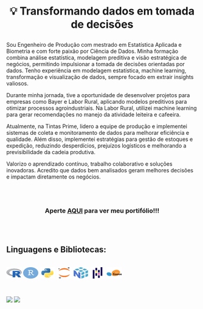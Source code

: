 # <p align="center"> 💡 Transformando dados em tomada de decisões 
</p>

Sou Engenheiro de Produção com mestrado em Estatística Aplicada e Biometria e com forte paixão por Ciência de Dados. Minha formação combina análise estatística, modelagem preditiva e visão estratégica de negócios, permitindo impulsionar a tomada de decisões orientadas por dados. Tenho experiência em modelagem estatística, machine learning, transformação e visualização de dados, sempre focado em extrair insights valiosos.     

Durante minha jornada, tive a oportunidade de desenvolver projetos para empresas como Bayer e Labor Rural, aplicando modelos preditivos para otimizar processos agroindustriais. Na Labor Rural, utilizei machine learning para gerar recomendações no manejo da atividade leiteira e cafeeira.       

Atualmente, na Tintas Prime, lidero a equipe de produção e implementei sistemas de coleta e monitoramento de dados para melhorar eficiência e qualidade. Além disso, implementei estratégias para gestão de estoques e expedição, reduzindo desperdícios, prejuízos logísticos e melhorando a previsibilidade da cadeia produtiva.     

Valorizo o aprendizado contínuo, trabalho colaborativo e soluções inovadoras. Acredito que dados bem analisados geram melhores decisões e impactam diretamente os negócios.

<br>
<br>


### <p align="center"> Aperte [AQUI](https://github.com/Gleynner/DataScience) para ver meu portifólio!!! 

<br>
<br>

## Linguagens e Bibliotecas:

<div style="display: inline_block"><br>
  <img align="center" alt="R" height="30" width="40" src="https://raw.githubusercontent.com/devicons/devicon/master/icons/r/r-original.svg">
  <img align="center" alt="R" height="30" width="40" src="https://raw.githubusercontent.com/devicons/devicon/master/icons/rstudio/rstudio-original.svg">
  <img align="center" alt="Python" height="30" width="40" src="https://raw.githubusercontent.com/devicons/devicon/master/icons/python/python-original.svg">
  <img align="center" alt="Jupyter" height="30" width="40" src="https://raw.githubusercontent.com/devicons/devicon/master/icons/jupyter/jupyter-original.svg">
  <img align="center" alt="SK" height="30" width="40" src="https://raw.githubusercontent.com/devicons/devicon/master/icons/numpy/numpy-original.svg">
  <img align="center" alt="SK" height="30" width="40" src="https://raw.githubusercontent.com/devicons/devicon/master/icons/pandas/pandas-original.svg">
  <img align="center" alt="SK" height="30" width="40" src="https://raw.githubusercontent.com/devicons/devicon/master/icons/scikitlearn/scikitlearn-original.svg">
</div>

<br>

##

<div> 
  <a href = "mailto:gleynnerghiotto@gmail.com"><img src="https://img.shields.io/badge/-Gmail-%23333?style=for-the-badge&logo=gmail&logoColor=white" target="_blank"></a>
  <a href="https://www.linkedin.com/in/gleynnerghiotto/" target="_blank"><img src="https://img.shields.io/badge/-LinkedIn-%230077B5?style=for-the-badge&logo=linkedin&logoColor=white" target="_blank"></a> 
  
</div>
